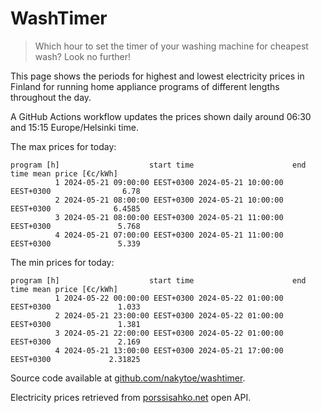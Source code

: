 
# WashTimer

> Which hour to set the timer of your washing machine for cheapest wash? Look no further!

This page shows the periods for highest and lowest electricity prices in Finland 
for running home appliance programs of different lengths throughout the day. 

A GitHub Actions workflow updates the prices shown daily around 06:30 and 15:15 Europe/Helsinki time.

The max prices for today:

	program [h]                    start time                      end time mean price [€c/kWh]
	          1 2024-05-21 09:00:00 EEST+0300 2024-05-21 10:00:00 EEST+0300                6.78
	          2 2024-05-21 08:00:00 EEST+0300 2024-05-21 10:00:00 EEST+0300              6.4585
	          3 2024-05-21 08:00:00 EEST+0300 2024-05-21 11:00:00 EEST+0300               5.768
	          4 2024-05-21 07:00:00 EEST+0300 2024-05-21 11:00:00 EEST+0300               5.339

The min prices for today:

	program [h]                    start time                      end time mean price [€c/kWh]
	          1 2024-05-22 00:00:00 EEST+0300 2024-05-22 01:00:00 EEST+0300               1.033
	          2 2024-05-21 23:00:00 EEST+0300 2024-05-22 01:00:00 EEST+0300               1.381
	          3 2024-05-21 22:00:00 EEST+0300 2024-05-22 01:00:00 EEST+0300               2.169
	          4 2024-05-21 13:00:00 EEST+0300 2024-05-21 17:00:00 EEST+0300             2.31825


Source code available at [github.com/nakytoe/washtimer](https://github.com/nakytoe/washtimer).

Electricity prices retrieved from [porssisahko.net](https://porssisahko.net/api) open API.

